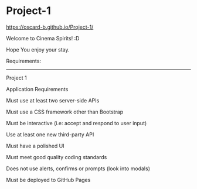 # Project-1

https://oscard-b.github.io/Project-1/

Welcome to Cinema Spirits! :D

Hope You enjoy your stay.




Requirements: 

------------------------------------------------
Project 1

Application Requirements


Must use at least two server-side APIs


Must use a CSS framework other than Bootstrap


Must be interactive (i.e: accept and respond to user input)


Use at least one new third-party API


Must have a polished UI


Must meet good quality coding standards


Does not use alerts, confirms or prompts (look into modals)


Must be deployed to GitHub Pages